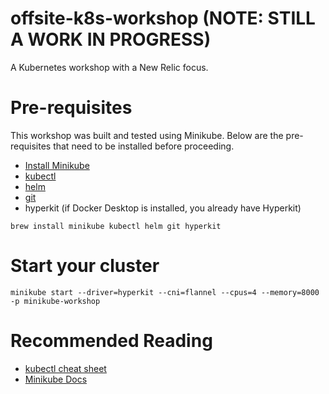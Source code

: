 # offsite-k8s-workshop (NOTE: STILL A WORK IN PROGRESS)
A Kubernetes workshop with a New Relic focus.

# Pre-requisites

This workshop was built and tested using Minikube.  Below are the pre-requisites that need to be installed before proceeding.

- [Install Minikube](https://minikube.sigs.k8s.io/docs/start/)
- [kubectl](https://kubernetes.io/docs/tasks/tools/install-kubectl-macos/)
- [helm](https://helm.sh/docs/intro/install/#from-homebrew-macos)
- [git](https://git-scm.com/download/mac)
- hyperkit (if Docker Desktop is installed, you already have Hyperkit)

```
brew install minikube kubectl helm git hyperkit
```

# Start your cluster

```
minikube start --driver=hyperkit --cni=flannel --cpus=4 --memory=8000 -p minikube-workshop
```

# Recommended Reading

- [kubectl cheat sheet](https://kubernetes.io/docs/reference/kubectl/cheatsheet/?ref=hackernoon.com)
- [Minikube Docs](https://minikube.sigs.k8s.io/docs/)
